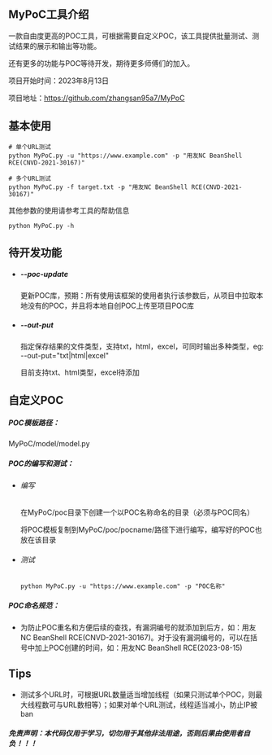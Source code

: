 ## MyPoC工具介绍

一款自由度更高的POC工具，可根据需要自定义POC，该工具提供批量测试、测试结果的展示和输出等功能。



还有更多的功能与POC等待开发，期待更多师傅们的加入。



项目开始时间：2023年8月13日

项目地址：https://github.com/zhangsan95a7/MyPoC



## 基本使用

```
# 单个URL测试
python MyPoC.py -u "https://www.example.com" -p "用友NC BeanShell RCE(CNVD-2021-30167)"

# 多个URL测试
python MyPoC.py -f target.txt -p "用友NC BeanShell RCE(CNVD-2021-30167)"
```



其他参数的使用请参考工具的帮助信息

```
python MyPoC.py -h
```



## 待开发功能

- ##### --poc-update

  更新POC库，预期：所有使用该框架的使用者执行该参数后，从项目中拉取本地没有的POC，并且将本地自创POC上传至项目POC库



- ##### --out-put

  指定保存结果的文件类型，支持txt，html，excel，可同时输出多种类型，eg: --out-put="txt|html|excel"

  目前支持txt、html类型，excel待添加





## 自定义POC

##### POC模板路径：

MyPoC/model/model.py



##### POC的编写和测试：

- ###### 编写

  在MyPoC/poc目录下创建一个以POC名称命名的目录（必须与POC同名）
  
  将POC模板复制到MyPoC/poc/pocname/路径下进行编写，编写好的POC也放在该目录



- ###### 测试

  ```
  python MyPoC.py -u "https://www.example.com" -p "POC名称"
  ```

  

##### POC命名规范：

- 为防止POC重名和方便后续的查找，有漏洞编号的就添加到后方，如：用友NC BeanShell RCE(CNVD-2021-30167)。对于没有漏洞编号的，可以在括号中加上POC创建的时间，如：用友NC BeanShell RCE(2023-08-15)





## Tips

- 测试多个URL时，可根据URL数量适当增加线程（如果只测试单个POC，则最大线程数可与URL数相等）；如果对单个URL测试，线程适当减小，防止IP被ban





##### 免责声明：本代码仅用于学习，切勿用于其他非法用途，否则后果由使用者自负！！！